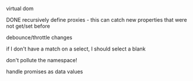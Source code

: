 virtual dom

DONE recursively define proxies - this can catch new properties that were not get/set before

debounce/throttle changes

if I don't have a match on a select, I should select a blank

don't pollute the namespace!

handle promises as data values
